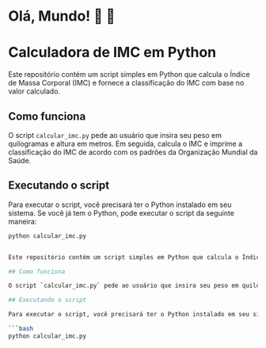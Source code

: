 # Olá, Mundo! 👋 🦊
# Calculadora de IMC em Python 

Este repositório contém um script simples em Python que calcula o Índice de Massa Corporal (IMC) e fornece a classificação do IMC com base no valor calculado.

## Como funciona

O script `calcular_imc.py` pede ao usuário que insira seu peso em quilogramas e altura em metros. Em seguida, calcula o IMC e imprime a classificação do IMC de acordo com os padrões da Organização Mundial da Saúde.

## Executando o script

Para executar o script, você precisará ter o Python instalado em seu sistema. Se você já tem o Python, pode executar o script da seguinte maneira:

```bash
python calcular_imc.py


Este repositório contém um script simples em Python que calcula o Índice de Massa Corporal (IMC) e fornece a classificação do IMC com base no valor calculado.

## Como funciona

O script `calcular_imc.py` pede ao usuário que insira seu peso em quilogramas e altura em metros. Em seguida, calcula o IMC e imprime a classificação do IMC de acordo com os padrões da Organização Mundial da Saúde.

## Executando o script

Para executar o script, você precisará ter o Python instalado em seu sistema. Se você já tem o Python, pode executar o script da seguinte maneira:

```bash
python calcular_imc.py
